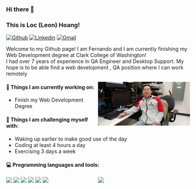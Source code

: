 ### Hi there 👋 
### This is Loc (Leon) Hoang!

[![Github](https://img.shields.io/badge/-Github-000?style=flat&logo=Github&logoColor=white)](https://github.com/lochoang-web)
[![Linkedin](https://img.shields.io/badge/-LinkedIn-blue?style=flat&logo=Linkedin&logoColor=white)](https://www.linkedin.com/in/ocpdx2@gmail.com)
[![Gmail](https://img.shields.io/badge/-Gmail-c14438?style=flat&logo=Gmail&logoColor=white)](mailto:loc.hoang@gmail.com)

Welcome to my Github page! I am Fernando and I am currently finishing my Web Development degree at Clark College of Washington!  
I had over 7 years of experience in QA Engineer and Desktop Support. My hope is to be able find a web development , QA position where I can work remotely



<img align="right" alt="img" src="https://github.com/lochoang-web/lochoang-web/blob/main/20190424_130551.jpg"
 width="50%" height="auto" />


#### 🌱 Things I am currently working on: 
- Finish my Web Development Degree  

#### :muscle: Things I am challenging myself with:
- Waking up earlier to make good use of the day
- Coding at least 4 hours a day
- Exercising 3 days a week

#### :computer: Programming languages and tools: 
<p>
	<img width="50%" align="right" src="https://github-readme-stats.vercel.app/api?username=lochoang-web&show_icons=true&hide_border=true" />
<code><img width="10%" src="https://www.vectorlogo.zone/logos/w3_html5/w3_html5-ar21.svg"></code>
<code><img width="10%" src="https://www.vectorlogo.zone/logos/python/python-ar21.svg"></code>
<code><img width="10%" src="https://www.vectorlogo.zone/logos/wordpress/wordpress-ar21.svg"></code>
<code><img width="10%" src="https://www.vectorlogo.zone/logos/javascript/javascript-ar21.svg"></code>
<code><img width="10%" src="https://www.vectorlogo.zone/logos/php/php-ar21.svg"></code>
<code><img width="10%" src="https://www.vectorlogo.zone/logos/microsoft/microsoft-ar21.svg"></code>
	
	

